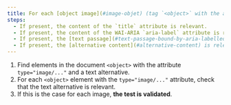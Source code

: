 ```yaml
---
title: For each [object image](#image-objet) (tag `<object>` with the attribute `type="image/..."`) [information-carrying](#image-information-carrying), having a [alternative text](#text-alternative-image) or an [alternative content](#alternative-content), is this alternative relevant (excluding special cases)?
steps:
  - If present, the content of the `title` attribute is relevant.
  - If present, the content of the WAI-ARIA `aria-label` attribute is relevant.
  - If present, the [text passage](#text-passage-bound-by-aria-labelledby-or-aria-describedby) associated via the `aria-labelledby` WAI-ARIA attribute is relevant.
  - If present, the [alternative content](#alternative-content) is relevant.
---
```


1. Find elements in the document `<object>` with the attribute `type="image/..."` and a text alternative.
2. For each `<object>` element with the `type="image/..."` attribute, check that the text alternative is relevant.
3. If this is the case for each image, **the test is validated**.
